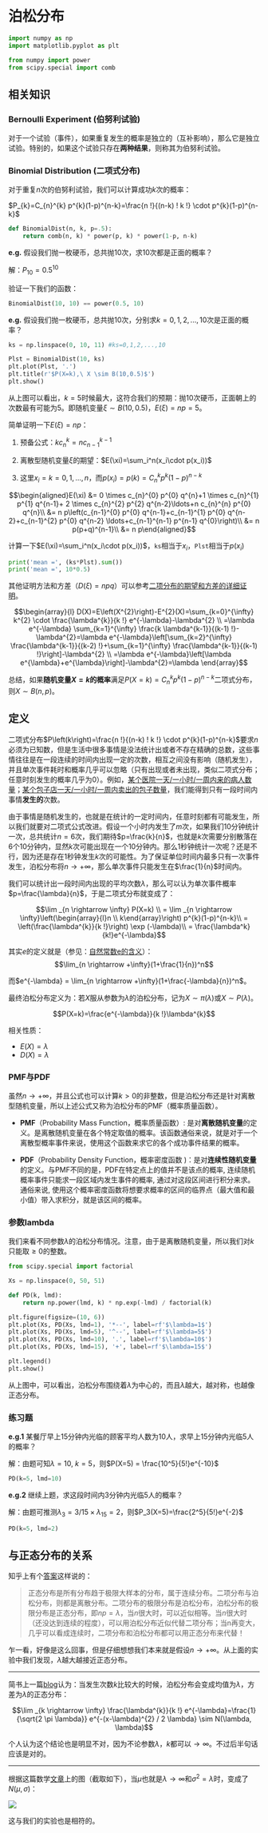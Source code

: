 # 泊松分布

```python
import numpy as np
import matplotlib.pyplot as plt

from numpy import power
from scipy.special import comb
```

<!-- #region -->
## 相关知识


### Bernoulli Experiment (伯努利试验)
对于一个试验（事件），如果重复发生的概率是独立的（互补影响），那么它是独立试验。特别的，如果这个试验只存在**两种结果**，则称其为伯努利试验。


### Binomial Distribution (二项式分布)
对于重复$n$次的伯努利试验，我们可以计算成功$k$次的概率：

$P_{k}=C_{n}^{k} p^{k}(1-p)^{n-k}=\frac{n !}{(n-k) ! k !} \cdot p^{k}(1-p)^{n-k}$
<!-- #endregion -->

```python
def BinomialDist(n, k, p=.5):
    return comb(n, k) * power(p, k) * power(1-p, n-k)
```

**e.g.** 假设我们抛一枚硬币，总共抛10次，求10次都是正面的概率？

解：$P_{10} = 0.5^{10}$

验证一下我们的函数：

```python
BinomialDist(10, 10) == power(0.5, 10)
```

**e.g.** 假设我们抛一枚硬币，总共抛10次，分别求$k=0,1,2,...,10$次是正面的概率？

```python
ks = np.linspace(0, 10, 11) #ks=0,1,2,...,10

Plst = BinomialDist(10, ks)
plt.plot(Plst, '.')
plt.title(r'$P(X=k),\ X \sim B(10,0.5)$')
plt.show()
```

从上图可以看出，$k=5$时候最大，这符合我们的预期：抛10次硬币，正面朝上的次数最有可能为5。即随机变量$\xi \sim B(10, 0.5)$，$E(\xi)=np=5$。

简单证明一下$E(\xi)=np$：

1. 预备公式：$k c_{n}^{k}=n c_{n-1}^{k-1}$

2. 离散型随机变量$\xi$的期望：$E(\xi)=\sum_i^n(x_i\cdot p(x_i))$

3. 这里$x_i = k = 0,1,...,n$，而$p(x_i)=p(k)=C_{n}^{k} p^{k}(1-p)^{n-k}$

$$\begin{aligned}E(\xi) &= 0 \times c_{n}^{0} p^{0} q^{n}+1 \times c_{n}^{1} p^{1} q^{n-1}+ 2 \times c_{n}^{2} p^{2} q^{n-2}\ldots+n c_{n}^{n} p^{0} q^{n}\\
&= n p\left(c_{n-1}^{0} p^{0} q^{n-1}+c_{n-1}^{1} p^{0} q^{n-2}+c_{n-1}^{2} p^{0} q^{n-2} \ldots+c_{n-1}^{n-1} p^{n-1} q^{0}\right)\\
&= n p(p+q)^{n-1}\\
&= n p\end{aligned}$$

计算一下$E(\xi)=\sum_i^n(x_i\cdot p(x_i))$，`ks`相当于$x_i$，`Plst`相当于$p(x_i)$

```python
print('mean =', (ks*Plst).sum())
print('mean =', 10*0.5)
```

<!-- #region -->
其他证明方法和方差（$D(\xi)=npq$）可以参考[二项分布的期望和方差的详细证明](https://wenku.baidu.com/view/7038047d31126edb6f1a107a.html)。

$$\begin{array}{l}
D(X)=E\left(X^{2}\right)-E^{2}(X)=\sum_{k=0}^{\infty} k^{2} \cdot \frac{\lambda^{k}}{k !} e^{-\lambda}-\lambda^{2} \\
=\lambda e^{-\lambda} \sum_{k=1}^{\infty} \frac{k \lambda^{k-1}}{(k-1) !}-\lambda^{2}=\lambda e^{-\lambda}\left[\sum_{k=2}^{\infty} \frac{\lambda^{k-1}}{(k-2) !}+\sum_{k=1}^{\infty} \frac{\lambda^{k-1}}{(k-1) !}\right]-\lambda^{2} \\
=\lambda e^{-\lambda}\left[\lambda e^{\lambda}+e^{\lambda}\right]-\lambda^{2}=\lambda
\end{array}$$


总结，如果**随机变量$X=k$的概率**满足$P(X=k)=C_{n}^{k} p^{k}(1-p)^{n-k}$二项式分布，则$X \sim B(n,p)$。
<!-- #endregion -->

## 定义

二项式分布$P\left(k\right)=\frac{n !}{(n-k) ! k !} \cdot p^{k}(1-p)^{n-k}$要求$n$必须为已知数，但是生活中很多事情是没法统计出或者不存在精确的总数，这些事情往往是在一段连续的时间内出现一定的次数，相互之间没有影响（随机发生），并且单次事件耗时和概率几乎可以忽略（只有出现或者未出现，类似二项式分布；任意时刻发生的概率几乎为0）。例如，[某个医院一天/一小时/一周内来的病人数量](https://www.zhihu.com/question/26441147/answer/128055090)；[某个包子店一天/一小时/一周内卖出的包子数量](https://blog.csdn.net/ccnt_2012/article/details/81114920)，我们能得到只有一段时间内事情**发生的**次数。

由于事情是随机发生的，也就是在统计的一定时间内，任意时刻都有可能发生，所以我们就要对二项式公式改进。假设一个小时内发生了$m$次，如果我们10分钟统计一次，总共统计$n=6$次，我们期待$p=\frac{k}{n}$，也就是$k$次需要分别散落在6个10分钟内，显然$k$次可能出现在一个10分钟内。那么1秒钟统计一次呢？还是不行，因为还是存在1秒钟发生$k$次的可能性。为了保证单位时间内最多只有一次事件发生，泊松分布将$n \rightarrow +\infty$，那么单次事件只能发生在$\frac{1}{n}$时间内。

我们可以统计出一段时间内出现的平均次数$\lambda$，那么可以认为单次事件概率$p=\frac{\lambda}{n}$，于是二项式分布就变成了：

$$\lim _{n \rightarrow \infty} P(X=k) \\
= \lim _{n \rightarrow \infty}\left(\begin{array}{l}n \\ k\end{array}\right) p^{k}(1-p)^{n-k}\\
= \left(\frac{\lambda^{k}}{k !}\right) \exp (-\lambda)\\
= \frac{\lambda^k}{k!}e^{-\lambda}$$

其实$e$的定义就是（参见：[自然常数e的含义](https://www.cnblogs.com/ronnydm/p/6523506.html)）：
$$\lim_{n \rightarrow +\infty}(1+\frac{1}{n})^n$$

而$e^{-\lambda} = \lim_{n \rightarrow +\infty}(1+\frac{-\lambda}{n})^n$。

最终泊松分布定义为：若$X$服从参数为$\lambda$的泊松分布，记为$X\sim \pi(\lambda)$或$X\sim P(\lambda)$。

$$P(X=k)=\frac{e^{-\lambda}}{k !}\lambda^{k}$$

相关性质：
- $E(X) = \lambda$
- $D(X) = \lambda$


### PMF与PDF
虽然$n\rightarrow +\infty$，并且公式也可以计算$k>0$的非整数，但是泊松分布还是针对离散型随机变量，所以上述公式又称为泊松分布的PMF（概率质量函数）。
- **PMF**（Probability Mass Function，概率质量函数）: 是对**离散随机变量**的定义。是离散随机变量在各个特定取值的概率。该函数通俗来说，就是对于一个离散型概率事件来说，使用这个函数来求它的各个成功事件结果的概率。

- **PDF**（Probability Density Function，概率密度函数 )：是对**连续性随机变量**的定义。与PMF不同的是，PDF在特定点上的值并不是该点的概率, 连续随机概率事件只能求一段区域内发生事件的概率, 通过对这段区间进行积分来求。通俗来说, 使用这个概率密度函数将想要求概率的区间的临界点（最大值和最小值）带入求积分，就是该区间的概率。

### 参数lambda

我们来看不同参数$\lambda$的泊松分布情况。注意，由于是离散随机变量，所以我们对$k$只能取$\geq 0$的整数。

```python
from scipy.special import factorial

Xs = np.linspace(0, 50, 51)

def PD(k, lmd):
    return np.power(lmd, k) * np.exp(-lmd) / factorial(k)

plt.figure(figsize=(10, 6))
plt.plot(Xs, PD(Xs, lmd=1), '*--', label=rf'$\lambda=1$')
plt.plot(Xs, PD(Xs, lmd=5), '^--', label=rf'$\lambda=5$')
plt.plot(Xs, PD(Xs, lmd=10), '.', label=rf'$\lambda=10$')
plt.plot(Xs, PD(Xs, lmd=15), '+', label=rf'$\lambda=15$')

plt.legend()
plt.show()
```

从上图中，可以看出，泊松分布围绕着$\lambda$为中心的，而且$\lambda$越大，越对称，也越像正态分布。

### 练习题
**e.g.1** 某餐厅早上15分钟内光临的顾客平均人数为10人，求早上15分钟内光临5人的概率？

解：由题可知$\lambda=10,\ k=5$，则$P(X=5) = \frac{10^5}{5!}e^{-10}$

```python
PD(k=5, lmd=10)
```

**e.g.2** 继续上题，求这段时间内3分钟内光临5人的概率？

解：由题可推测$\lambda_3=3/15\times \lambda_{15}=2$，则$P_3(X=5)=\frac{2^5}{5!}e^{-2}$

```python
PD(k=5, lmd=2)
```

## 与正态分布的关系
知乎上有个[答案](https://www.zhihu.com/question/21756860/answer/126950765)这样说的：
> 正态分布是所有分布趋于极限大样本的分布，属于连续分布。二项分布与泊松分布，则都是离散分布。二项分布的极限分布是泊松分布，泊松分布的极限分布是正态分布，即$np=\lambda$，当$n$很大时，可以近似相等。当$n$很大时（还没达到连续的程度），可以用泊松分布近似代替二项分布；当n再变大，几乎可以看成连续时，二项分布和泊松分布都可以用正态分布来代替！

乍一看，好像是这么回事，但是仔细想想我们本来就是假设$n \rightarrow +\infty$。从上面的实验中我们发现，$\lambda$越大越接近正态分布。

---
简书上一篇[blog](https://www.jianshu.com/p/62f2402a20cd)认为：当发生次数$k$比较大的时候，泊松分布会变成均值为$\lambda$，方差为$\lambda$的正态分布：

$$\lim _{k \rightarrow \infty} \frac{\lambda^{k}}{k !} e^{-\lambda}=\frac{1}{\sqrt{2 \pi \lambda}} e^{-(x-\lambda)^{2} / 2 \lambda} \sim N(\lambda, \lambda)$$

个人认为这个结论也是明显不对，因为不论参数$\lambda$，$k$都可以$\rightarrow \infty$。不过后半句话应该是对的。

---
根据这篇数学[文章](http://www.math.wm.edu/~leemis/2008amstat.pdf)上的图（截取如下），当$\mu$也就是$\lambda\rightarrow \infty$和$\sigma^{2}=\lambda$时，变成了$N(\mu, \sigma)$：

![](assets/math1.jpg)

这与我们的实验也是相符的。

